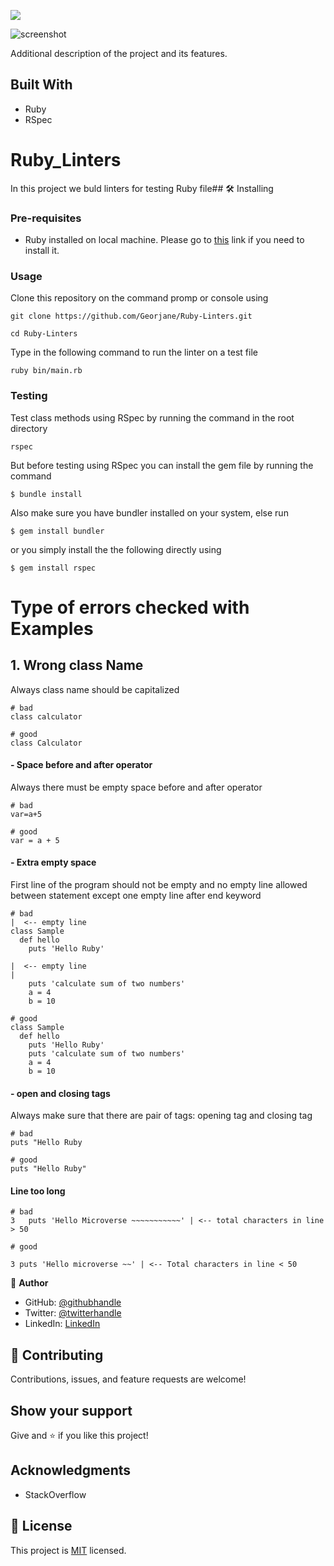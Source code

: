 ![](https://img.shields.io/badge/Microverse-blueviolet)

![screenshot]()

Additional description of the project and its features.

## Built With

- Ruby
- RSpec
# Ruby_Linters
In this project we buld linters for testing Ruby file## 🛠 Installing <a name = "installing"></a>

### Pre-requisites

- Ruby installed on local machine. Please go to [this](https://www.ruby-lang.org/en/documentation/installation/) link if you need to install it.

### Usage

Clone this repository on the command promp or console using

```
git clone https://github.com/Georjane/Ruby-Linters.git
```
```
cd Ruby-Linters
```

Type in the following command to run the linter on a test file
```
ruby bin/main.rb
```
### Testing
Test class methods using RSpec by running the command in the root directory 
```
rspec
```
But before testing using RSpec you can install the gem file by running the command
```
$ bundle install 
```
Also make sure you have bundler installed on your system, else run
```
$ gem install bundler 
```
or you simply install the the following directly using
```
$ gem install rspec 
```

# Type of errors checked with Examples
## 1. Wrong class Name

Always class name should be capitalized

```
# bad
class calculator

# good
class Calculator
```
#### - Space before and after operator

Always there must be empty space before and after operator

```
# bad
var=a+5

# good
var = a + 5
```
#### - Extra empty space

First line of the program should not be empty and no empty line allowed between statement except one empty line after end keyword

```
# bad
|  <-- empty line 
class Sample
  def hello
    puts 'Hello Ruby'

|  <-- empty line
|
    puts 'calculate sum of two numbers'
    a = 4
    b = 10

# good
class Sample
  def hello
    puts 'Hello Ruby'
    puts 'calculate sum of two numbers'
    a = 4
    b = 10
```

#### - open and closing tags
Always make sure that there are pair of tags: opening tag and closing tag
```
# bad
puts "Hello Ruby

# good
puts "Hello Ruby"
```
#### Line too long
```
# bad
3   puts 'Hello Microverse ~~~~~~~~~~~' | <-- total characters in line > 50 

# good

3 puts 'Hello microverse ~~' | <-- Total characters in line < 50
```

👤 **Author**
- GitHub: [@githubhandle](https://github.com/@uwadonat)
- Twitter: [@twitterhandle](https://twitter.com/@uwamahoroDonat)
- LinkedIn: [LinkedIn](https://linkedin.com/in/uwamahoro-donat-84b5bb1b7/)

## 🤝 Contributing

Contributions, issues, and feature requests are welcome!

## Show your support

Give and ⭐️ if you like this project!

## Acknowledgments

- StackOverflow

## 📝 License

This project is [MIT](https://opensource.org/licenses/MIT) licensed.
